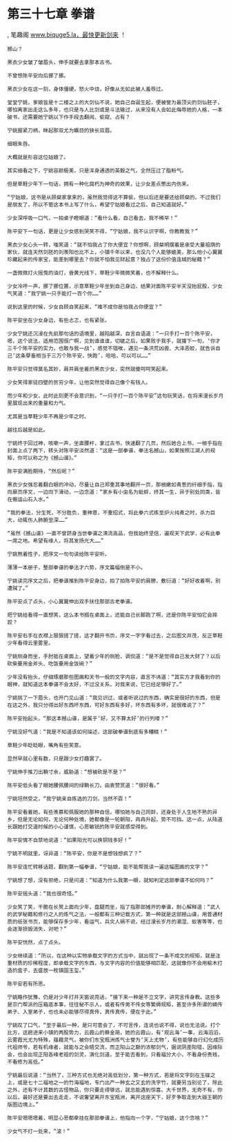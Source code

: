 # 第三十七章 拳谱
, 笔趣阁 www.biquge5.la，最快更新剑来 ！

    撼山？

    黑衣少女皱了皱眉头，伸手就要去拿那本古书。

    不曾想陈平安向后挪了挪。

    黑衣少女在这一刻，身体僵硬，怒火中烧，好像从无如此被人羞辱过。

    堂堂宁姚，爹娘皆是十二楼之上的大剑仙不说，她自己自诞生起，便被誉为最顶尖的剑仙胚子，哪怕离家出走这么多年，也只是与人比剑或是斗法输过，从来没有人会如此侮辱她的人格，一本破书，还需要她宁姚以下作手段去翻阅、偷窥、占有？

    宁姚握紧刀柄，眯起那双尤为瞩目的狭长双眉。

    细眼朱唇。

    大概就是形容这位姑娘了。

    其实细看之下，宁姚容颜极美，只是浑身通透的英毅之气，全然压过了脂粉气。

    但是草鞋少年下一句话，拥有一种化腐朽为神奇的效果，让少女差点憋出内伤来。

    “宁姑娘，这书是从顾粲家拿来的，虽然我觉得这不算偷，但以后还是要还给顾粲的。不过我们是朋友了，所以不管这本书上写了什么，希望宁姑娘看过之后，自己知道就好。”

    少女深呼吸一口气，一拍桌子瞪眼道：“看什么看，自己看去，我不稀罕！”

    陈平安下一句话，更是让少女感到哭笑不得，“宁姑娘，我不认识字啊，你教教我？”

    黑衣少女心头一转，嗤笑道：“就不怕我占了你大便宜？你想啊，顾粲明摆着是承受大量祖荫的家伙，就连天然剑胚的刘羡阳也比不上，小镇千年以来，也没几个人能够媲美，那么他小心翼翼珍藏起来的传家宝，能差到哪里去？你就不怕我见财起意？独占了这份价值连城的秘籍？”

    一盏微微灯火摇曳的油灯，昏黄光线下，草鞋少年微微笑着，也不解释什么。

    少女冷哼一声，挪了挪位置，示意草鞋少年坐到自己身边，结果对面陈平安半天没抬屁股，少女气笑道：“我宁姚一只手能打一百个你……”

    说到这里的时候，少女自顾自笑起来，“难不成你是怕我占你便宜？”

    陈平安坐在少女身边，有些忐忑，也有紧张。

    少女宁姚还沉浸在先前那句话的语境里，越陷越深，自言自语道：“一只手打一百个陈平安，嗯，这个说法，适用范围很广啊，见到谁谁谁，切磋之后，如果败于我手，就撂下一句，‘你才三千个陈平安的实力，也敢与我一战’，感觉不错唉，遇见一条洪荒凶兽、大泽恶蛟，就告诉自己‘这条孽畜相当于三万个陈平安，快跑’，哈哈，可以可以……”

    陈平安只觉得莫名其妙，肩并肩坐着的黑衣少女，突然就傻呵呵笑起来。

    少女笑得家徒四壁的贫穷少年，让他突然觉得自己像个有钱人。

    而少年和少女，此时此刻更不会意识到，“一只手打一百个陈平安”这句玩笑话，在将来漫长岁月里展现出来的重量和力气。

    尤其是当草鞋少年不再是少年之时。

    越往后越是如此。

    宁姚终于回过神，咳嗽一声，坐直腰杆，拿过古书，快速翻了几页，然后她合上书，一根手指在封面上点了两下，转头对陈平安淡然道：“这是一部拳谱，拳法名撼山，如果按照江湖人的规矩，你可以称之为《撼山谱》。”

    陈平安满脸期待，“然后呢？”

    黑衣少女强忍着翻白眼的冲动，尽量让自己郑重其事地翻开一页，那根嫩如青葱的纤细手指，指向扉页序文，一边向下滑动，一边念道：“家乡有小虫名为蚍蜉，终其一生，异于别处同类，皆在搬运山石入水。”

    “我的拳法，分生死，不分胜负，重神意，不重招式，将此拳六式练至炉火纯青之时，杀力巨大，动辄伤人肺腑至深……”

    “虽然《撼山谱》一直不曾跻身当世拳谱之清流高品，但我始终坚信，遍观天下武学，必有此拳一席之地。希望有缘人，将其发扬光大……”

    宁姚熬着性子，把序文一句句读给陈平安听。

    薄薄一本册子，整部拳谱的拳法才六势，序文篇幅倒是不小。

    宁姚读完序文之后，把拳谱推到陈平安身边，拍了拍陈平安的肩膀，敷衍道：“好好收着啊，别遭贼了。”

    陈平安点了点头，小心翼翼伸出双手扶住那部古老拳谱。

    把宁姚给看得一直想笑，这么本书搁在桌面上，还能自己长脚跑了啊，还是你陈平安怕它会摔跤？

    陈平安右手在衣襟上狠狠搓了搓，这才翻开书页，序文一字字看过去，之后图文并茂，反正草鞋少年看得云里雾里。

    宁姚侧身而坐，手肘抵在桌面上，望着少年的侧脸，调侃道：“是不是觉得自己发大财了？以后砍柴要用金斧头、吃饭要用金饭碗？”

    少年没有抬头，仔细琢磨那些图画和天书一般的文字内容，直言不讳道：“其实方才我看到你的眼神，就知道这本拳谱不会太好，不过没关系，对我来说，它已经足够好了。”

    宁姚挑了一下眉头，也开门见山道：“我见识过、或者听说过的东西，确实是很好的东西，但是在这之外，我只分得出好东西坏东西，可好东西有多好，坏东西有多坏，就很难说了？”

    陈平安抬起头，“那这本撼山谱，是属于‘好，又不算太好’的行列喽？”

    宁姚没好气道：“我是不知道该如何描述，这部破拳谱到底有多糟糕！”

    草鞋少年眨眨眼，嘴角有些笑意。

    显然早就心里有数，只是跟少女打趣罢了。

    宁姚伸手推刀出鞘寸余，威胁道：“想被砍是不是？”

    陈平安低头看了眼她腰佩腰间的绿鞘长刀，由衷赞赏道：“很好看。”

    宁姚坦然受之，“我宁姚亲自拣选的刀剑，当然不孬！”

    陈平安看着她，有些羡慕和佩服她的那种自信，哪怕她与自己同龄，还身处于人生地不熟的异乡，但是无论如何，无论何种处境，她都像是一轮朝阳，冉冉升起，势不可挡。这一点，从陆道长跟她打交道时候的小心谨慎，心思敏锐的陈平安就感受得到。

    陈平安情不自禁地说道：“如果阳光可以换铜钱多好！”

    宁姚不明就里，讶异道：“陈平安，你是不是想钱想疯了？”

    陈平安连忙转移话题，翻到第一幅拳谱，“宁姑娘，能不能帮我读一遍这幅图画的文字？”

    宁姚想了想，没有拒绝，只是问道：“知道为什么我第一眼，就知判定这部拳谱不如何吗？”

    陈平安摇头道：“我也很奇怪。”

    少女笑了笑，干脆在长凳上面向少年，盘腿而坐，指了指那部摊开的拳谱，耐心解释道：“武人的武学秘籍和修行之人的炼气之法，一般都有三种记载方式，第一种就是这部撼山谱，用普通材质的纸张书页，能够保存多少年，看运气，兵灾人祸不说，经过漫长岁月的潮湿、蚁害等等，也会逐渐损毁消失，对吧？”

    陈平安恍然，点了点头。

    少女继续道：“所以，在这种以实物承载文字的方式当中，就出现了一条不成文的规矩，就是注重材质的珍稀程度，即承载文字的东西，与文字内容的价值能够相匹配，这就像你不会用榆木打造的盒子，去盛放一枚镇国玉玺。”

    陈平安若有所思。

    宁姚略作犹豫，仍是对少年打开天窗说亮话，“接下来一种是不立文字，讲究言传身教。这些多是宗门帮派的压箱底本事，往往秘不示人，或者有传男不传女等繁缛规矩，甚至许多所谓的嫡传弟子、入室弟子，也也未必能够尽得真传，真传真传，便在于此。”

    宁姚叹了口气，“至于最后一种，是只可意会了，不可言传，连说也说不得，说也无法说。打个比方，这趟进来小镇的两股势力，云霞山的蔡金简，她的云霞山，有‘观云海’一事，云海滔滔，云雾霞光尤为特殊，蕴藉灵气，被你们东宝瓶洲炼气士誉为‘天上尤物’，有些能够自行幻化成历代祖师爷，若有机缘者，就能与之会晤交流，而正阳山之巅的浓郁剑气，据说阴差阳错，因缘际会，也会出现正阳各峰老祖的剑灵，演化剑道，至于能否看到，只看福分大小，不看身份贵贱，不看修为高低。”

    宁姚最后说道：“当然了，三种方式也无绝对高低划分，第一种方式，若是将文字刻在玉碟之上，或是七十二福地之一的竹海福地，专门出产一种玄之又玄的洗字竹，就要另当别论了，除此之外，还有不计其数的古怪物品，你只要走得够远，就总能遇到惊喜。大千世界，无奇不有，你以后，最好还是要出去走走，不说奢望离开东宝瓶洲，离开这座天下，好歹争取走到大骊王朝的版图边境上。”

    陈平安嗯嗯嗯着，明显心思都牵挂在那部拳谱上，他指向一个字，“宁姑娘，这个念啥？”

    少女气不打一处来，“滚！”